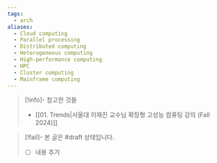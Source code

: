 ```yaml
---
tags:
  - arch
aliases:
  - Cloud computing
  - Parallel processing
  - Distributed computing
  - Heterogeneous computing
  - High-performance computing
  - HPC
  - Cluster computing
  - Mainframe computing
---
```

> [!info]- 참고한 것들
> - [[01.  Trends|서울대 이재진 교수님 확장형 고성능 컴퓨팅 강의 (Fall 2024)]]

> [!fail]- 본 글은 #draft 상태입니다.
> - [ ] 내용 추가